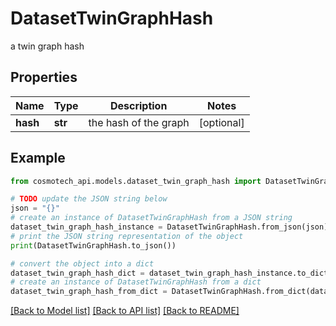 # DatasetTwinGraphHash

a twin graph hash

## Properties

Name | Type | Description | Notes
------------ | ------------- | ------------- | -------------
**hash** | **str** | the hash of the graph | [optional] 

## Example

```python
from cosmotech_api.models.dataset_twin_graph_hash import DatasetTwinGraphHash

# TODO update the JSON string below
json = "{}"
# create an instance of DatasetTwinGraphHash from a JSON string
dataset_twin_graph_hash_instance = DatasetTwinGraphHash.from_json(json)
# print the JSON string representation of the object
print(DatasetTwinGraphHash.to_json())

# convert the object into a dict
dataset_twin_graph_hash_dict = dataset_twin_graph_hash_instance.to_dict()
# create an instance of DatasetTwinGraphHash from a dict
dataset_twin_graph_hash_from_dict = DatasetTwinGraphHash.from_dict(dataset_twin_graph_hash_dict)
```
[[Back to Model list]](../README.md#documentation-for-models) [[Back to API list]](../README.md#documentation-for-api-endpoints) [[Back to README]](../README.md)


